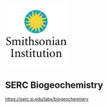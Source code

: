 
<img src = "https://github.com/Smithsonian/SERC_biogeochem/blob/master/images/SI_logo.png" width="200">

# SERC Biogeochemistry


https://serc.si.edu/labs/biogeochemistry
